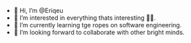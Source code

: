 - 👋 Hi, I’m @Eriqeu
- 👀 I’m interested in everything thats interesting 🤔😁.
- 🌱 I’m currently learning tge ropes on software engineering.
- 💞️ I’m looking forward to collaborate with other bright minds.

<!---
Eriqeu/Eriqeu is a ✨ special ✨ repository because its `README.md` (this file) appears on your GitHub profile.
You can click the Preview link to take a look at your changes.
--->
